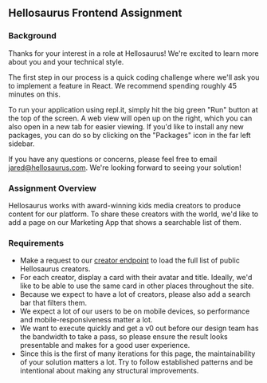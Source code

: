 ## Hellosaurus Frontend Assignment

### Background

Thanks for your interest in a role at Hellosaurus! We're excited to learn more about you and your technical style.

The first step in our process is a quick coding challenge where we'll ask you to implement a feature in React. We recommend spending roughly 45 minutes on this.

To run your application using repl.it, simply hit the big green "Run" button at the top of the screen. A web view will open up on the right, which you can also open in a new tab for easier viewing. If you'd like to install any new packages, you can do so by clicking on the "Packages" icon in the far left sidebar.

If you have any questions or concerns, please feel free to email [jared@hellosaurus.com](mailto:jared@hellosaurus.com). We're looking forward to seeing your solution!

### Assignment Overview

Hellosaurus works with award-winning kids media creators to produce content for our platform. To share these creators with the world, we'd like to add a page on our Marketing App that shows a searchable list of them.

### Requirements

* Make a request to our [creator endpoint](https://api.hellosaurus.com/marketing/creators) to load the full list of public Hellosaurus creators.
* For each creator, display a card with their avatar and title. Ideally, we'd like to be able to use the same card in other places throughout the site.
* Because we expect to have a lot of creators, please also add a search bar that filters them.
* We expect a lot of our users to be on mobile devices, so performance and mobile-responsiveness matter a lot.
* We want to execute quickly and get a v0 out before our design team has the bandwidth to take a pass, so please ensure the result looks presentable and makes for a good user experience.
* Since this is the first of many iterations for this page, the maintainability of your solution matters a lot. Try to follow established patterns and be intentional about making any structural improvements.
